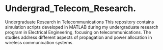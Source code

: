 # Undergrad_Telecom_Research.
Undergraduate Research in Telecommunications  This repository contains simulation scripts developed in MATLAB during my undergraduate research program in Electrical Engineering, focusing on telecommunications. The studies address different aspects of propagation and power allocation in wireless communication systems.
